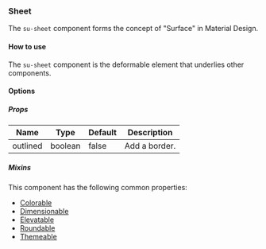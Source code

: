 ### Sheet

The `su-sheet` component forms the concept of "Surface" in Material Design.

<su-divider class = "mb-8" />

#### How to use

The `su-sheet` component is the deformable element that underlies other components.

<sample />

#### Options

##### Props

| Name | Type | Default | Description |
| ---- | ---- | ------- | ----------- |
| outlined | boolean | false | Add a border. |

##### Mixins

This component has the following common properties:

- [Colorable](/internals/mixins#Colorable)
- [Dimensionable](/internals/mixins#Dimensionable)
- [Elevatable](/internals/mixins#Elevatable)
- [Roundable](/internals/mixins#Roundable)
- [Themeable](/internals/mixins#Themeable)